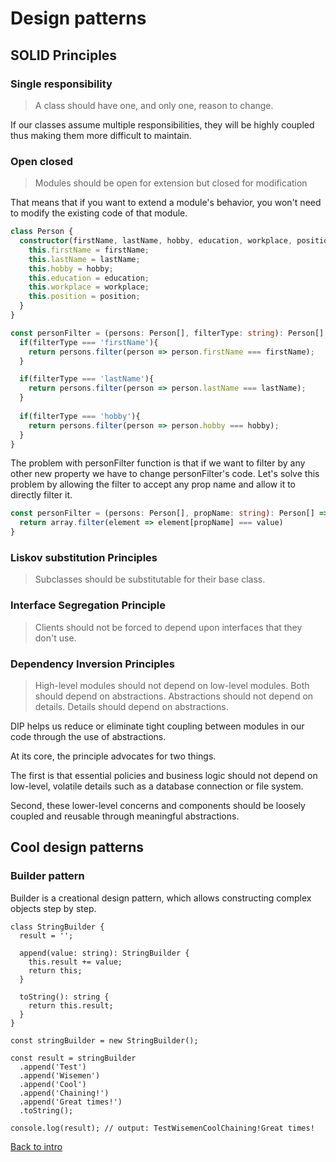 # Design patterns


## SOLID Principles

### Single responsibility
> A class should have one, and only one, reason to change.

If our classes assume multiple responsibilities, they will be highly coupled thus making them more difficult to maintain.


### Open closed
> Modules should be open for extension but closed for modification

That means that if you want to extend a module's behavior, you won't need to modify the existing code of that module.

```Typescript
class Person {
  constructor(firstName, lastName, hobby, education, workplace, position) {
    this.firstName = firstName;
    this.lastName = lastName;
    this.hobby = hobby;
    this.education = education;
    this.workplace = workplace;
    this.position = position;
  }
}

const personFilter = (persons: Person[], filterType: string): Person[] => {
  if(filterType === 'firstName'){
    return persons.filter(person => person.firstName === firstName);
  }

  if(filterType === 'lastName'){
    return persons.filter(person => person.lastName === lastName);
  }
  
  if(filterType === 'hobby'){
    return persons.filter(person => person.hobby === hobby);
  }
}
```

The problem with personFilter function is that if we want to filter by any other new property we have to change personFilter's code. Let's solve this problem by allowing the filter to accept any prop name and allow it to directly filter it.

```Typescript
const personFilter = (persons: Person[], propName: string): Person[] => {
  return array.filter(element => element[propName] === value)
}
```
  
### Liskov substitution Principles
> Subclasses should be substitutable for their base class.


### Interface Segregation Principle
> Clients should not be forced to depend upon interfaces that they don't use.

### Dependency Inversion Principles

> High-level modules should not depend on low-level modules. Both should depend on abstractions. Abstractions should not depend on details. Details should depend on abstractions.

DIP helps us reduce or eliminate tight coupling between modules in our code through the use of abstractions.

At its core, the principle advocates for two things.

The first is that essential policies and business logic should not depend on low-level, volatile details such as a database connection or file system.

Second, these lower-level concerns and components should be loosely coupled and reusable through meaningful abstractions.
 
## Cool design patterns

### Builder pattern
Builder is a creational design pattern, which allows constructing complex objects step by step.
```
class StringBuilder {
  result = '';

  append(value: string): StringBuilder {
    this.result += value;
    return this;
  }

  toString(): string {
    return this.result;
  }
}

const stringBuilder = new StringBuilder();

const result = stringBuilder
  .append('Test')
  .append('Wisemen')
  .append('Cool')
  .append('Chaining!')
  .append('Great times!')
  .toString();

console.log(result); // output: TestWisemenCoolChaining!Great times!
```

[Back to intro](README.md)
